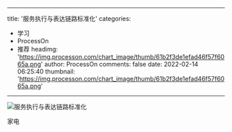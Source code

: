 
---
title: '服务执行与表达链路标准化'
categories: 
 - 学习
 - ProcessOn
 - 推荐
headimg: 'https://img.processon.com/chart_image/thumb/61b2f3de1efad46f57f6065a.png'
author: ProcessOn
comments: false
date: 2022-02-14 06:25:40
thumbnail: 'https://img.processon.com/chart_image/thumb/61b2f3de1efad46f57f6065a.png'
---

<div>   
<img class="thumb" alt="服务执行与表达链路标准化" src="https://img.processon.com/chart_image/thumb/61b2f3de1efad46f57f6065a.png" referrerpolicy="no-referrer">
<p>家电</p>  
</div>
            